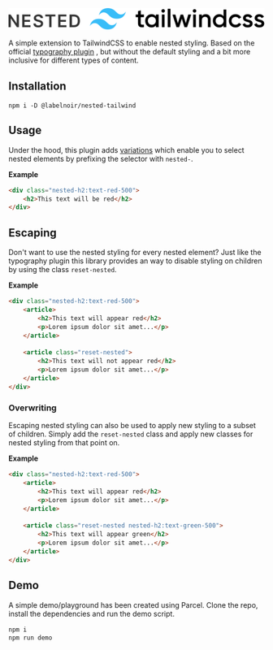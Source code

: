 ![Nested Tailwind](https://raw.githubusercontent.com/labelnoir/nested-tailwind/ad1453c9fb31f8f1ed41856f42c68413ca5f0879/demo/nested-tailwind.svg)

A simple extension to TailwindCSS to enable nested styling. Based on the official [typography plugin](https://github.com/tailwindlabs/tailwindcss-typography)
, but without the default styling and a bit more inclusive for different types of content.

## Installation

```shell
npm i -D @labelnoir/nested-tailwind
```

## Usage

Under the hood, this plugin adds [variations](https://tailwindcss.com/docs/plugins#adding-variants) which enable
you to select nested elements by prefixing the selector with `nested-`.

**Example**

```html
<div class="nested-h2:text-red-500">
	<h2>This text will be red</h2>
</div>
```

## Escaping

Don't want to use the nested styling for every nested element? Just like the typography plugin this library provides
an way to disable styling on children by using the class `reset-nested`.

**Example**

```html
<div class="nested-h2:text-red-500">
	<article>
		<h2>This text will appear red</h2>
		<p>Lorem ipsum dolor sit amet...</p>
	</article>

	<article class="reset-nested">
		<h2>This text will not appear red</h2>
		<p>Lorem ipsum dolor sit amet...</p>
	</article>
</div>
```

### Overwriting

Escaping nested styling can also be used to apply new styling to a subset of children. Simply add the `reset-nested`
class and apply new classes for nested styling from that point on.

**Example**

```html
<div class="nested-h2:text-red-500">
	<article>
		<h2>This text will appear red</h2>
		<p>Lorem ipsum dolor sit amet...</p>
	</article>

	<article class="reset-nested nested-h2:text-green-500">
		<h2>This text will appear green</h2>
		<p>Lorem ipsum dolor sit amet...</p>
	</article>
</div>
```

## Demo

A simple demo/playground has been created using Parcel. Clone the repo, install the dependencies and run the demo script.

```bash
npm i
npm run demo
```
